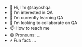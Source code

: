 - 👋 Hi, I’m @sayoshqa
- 👀 I’m interested in QA
- 🌱 I’m currently learning QA
- 💞️ I’m looking to collaborate on QA
- 📫 How to reach me 
- 😄 Pronouns: ...
- ⚡ Fun fact: ...

<!---
sayoshqa/sayoshqa is a ✨ special ✨ repository because its `README.md` (this file) appears on your GitHub profile.
You can click the Preview link to take a look at your changes.
--->
